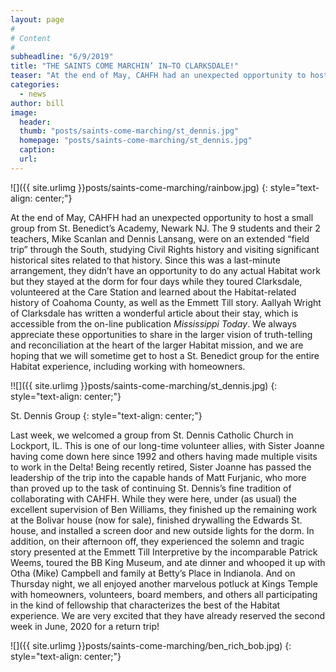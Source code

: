 ```yaml
---
layout: page
#
# Content
#
subheadline: "6/9/2019"
title: "THE SAINTS COME MARCHIN’ IN—TO CLARKSDALE!"
teaser: "At the end of May, CAHFH had an unexpected opportunity to host a small group from St. Benedict’s Academy, Newark NJ on an extended “field trip” through the South, studying Civil Rights history and visiting significant historical sites related to that history.  Last week, we also welcomed a group of our long-time volunteer allies from St. Dennis Catholic Church in Lockport, IL."
categories:
  - news
author: bill
image:
  header:
  thumb: "posts/saints-come-marching/st_dennis.jpg"
  homepage: "posts/saints-come-marching/st_dennis.jpg"
  caption:
  url:
---
```

![]({{ site.urlimg }}posts/saints-come-marching/rainbow.jpg)
{: style="text-align: center;"}

At the end of May, CAHFH had an unexpected opportunity to host a small group from St. Benedict’s Academy, Newark NJ.  The 9 students and their 2 teachers, Mike Scanlan and Dennis Lansang, were on an extended “field trip” through the South, studying Civil Rights history and visiting significant historical sites related to that history.  Since this was a last-minute arrangement, they didn’t have an opportunity to do any actual Habitat work but they stayed at the dorm for four days while they toured Clarksdale, volunteered at the Care Station and learned about the Habitat-related history of Coahoma County, as well as the Emmett Till story.  Aallyah Wright of Clarksdale has written a wonderful article about their stay, which is accessible from the on-line publication *Mississippi Today*.  We always appreciate these opportunities to share in the larger vision of truth-telling and reconciliation at the heart of the larger Habitat mission, and we are hoping that we will sometime get to host a St. Benedict group for the entire Habitat experience, including working with homeowners.

!![]({{ site.urlimg }}posts/saints-come-marching/st_dennis.jpg)
{: style="text-align: center;"}

St. Dennis Group
{: style="text-align: center;"}

Last week, we welcomed a group from St. Dennis Catholic Church in Lockport, IL.  This is one of our long-time volunteer allies, with Sister Joanne having come down here since 1992 and others having made multiple visits to work in the Delta!  Being recently retired, Sister Joanne has passed the leadership of the trip into the capable hands of Matt Furjanic, who more than proved up to the task of continuing St. Dennis’s fine tradition of collaborating with CAHFH.  While they were here, under (as usual) the excellent supervision of Ben Williams, they finished up the remaining work at the Bolivar house (now for sale), finished drywalling the Edwards St. house, and installed a screen door and new outside lights for the dorm.  In addition, on their afternoon off, they experienced the solemn and tragic story presented at the Emmett Till Interpretive by the incomparable Patrick Weems, toured the BB King Museum, and ate dinner and whooped it up with Otha (Mike) Campbell and family at Betty’s Place in Indianola.  And on Thursday night, we all enjoyed another marvelous potluck at Kings Temple with homeowners, volunteers, board members, and others all participating in the kind of fellowship that characterizes the best of the Habitat experience.  We are very excited that they have already reserved the second week in June, 2020 for a return trip!

![]({{ site.urlimg }}posts/saints-come-marching/ben_rich_bob.jpg)
{: style="text-align: center;"}

